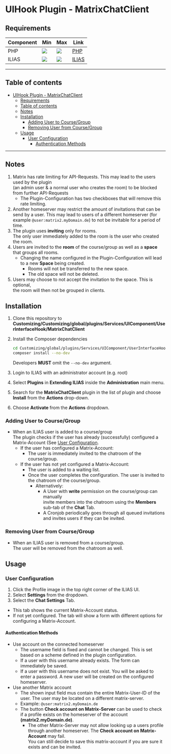 # UIHook Plugin - MatrixChatClient

## Requirements

| Component | Min                                              | Max                                              | Link                      |
|-----------|--------------------------------------------------|--------------------------------------------------|---------------------------|
| PHP       | ![](https://img.shields.io/badge/7.4-blue.svg)   | ![](https://img.shields.io/badge/8.0-blue.svg)   | [PHP](https://php.net)    |
| ILIAS     | ![](https://img.shields.io/badge/8.x-orange.svg) | ![](https://img.shields.io/badge/8.x-orange.svg) | [ILIAS](https://ilias.de) |

---
## Table of contents

<!-- TOC -->
* [UIHook Plugin - MatrixChatClient](#uihook-plugin---matrixchatclient)
  * [Requirements](#requirements)
  * [Table of contents](#table-of-contents)
  * [Notes](#notes)
  * [Installation](#installation)
    * [Adding User to Course/Group](#adding-user-to-coursegroup)
    * [Removing User from Course/Group](#removing-user-from-coursegroup)
  * [Usage](#usage)
    * [User Configuration](#user-configuration)
      * [Authentication Methods](#authentication-methods)
<!-- TOC -->

---

## Notes

1. Matrix has rate limiting for API-Requests. This may lead to the users used by the plugin   
   (an admin user & a normal user who creates the room) to be blocked from further API-Requests
   - The Plugin-Configuration has two checkboxes that will remove this rate limiting.
2. Another homeserver may restrict the amount of invitations that can be send by a user.
   This may lead to users of a different homeserver (for example `@user:matrix2.myDomain.de`) to not be invitable for a period of time.
3. The plugin uses **inviting** only for rooms.   
   The only user immediately added to the room is the user who created the room.
4. Users are invited to the **room** of the course/group as well as a **space** that groups all rooms.
   - Changing the name configured in the Plugin-Configuration will lead to a new **Space** being created.  
     - Rooms will not be transferred to the new space.
     - The old space will not be deleted.
5. Users may choose to not accept the invitation to the space. This is optional,   
   the room will then not be grouped in clients.

## Installation

1. Clone this repository to **Customizing/Customizing/global/plugins/Services/UIComponent/UserInterfaceHook/MatrixChatClient**
2. Install the Composer dependencies
   ```bash
   cd Customizing/global/plugins/Services/UIComponent/UserInterfaceHook/MatrixChatClient
   composer install --no-dev
   ```
   Developers **MUST** omit the `--no-dev` argument.

3. Login to ILIAS with an administrator account (e.g. root)
4. Select **Plugins** in **Extending ILIAS** inside the **Administration** main menu.
5. Search for the **MatrixChatClient** plugin in the list of plugin and choose **Install** from the **Actions** drop-down.
6. Choose **Activate** from the **Actions** dropdown.

### Adding User to Course/Group

- When an ILIAS user is added to a course/group  
  The plugin checks if the user has already (successfully) configured a Matrix-Account (See [User Configuration](#user-configuration).
  - If the user has configured a Matrix-Account:  
    - The user is immediately invited to the chatroom of the course/group.
  - If the user has not yet configured a Matrix-Account:  
    - The user is added to a waiting list.   
    - Once the user completes the configuration. The user is invited to the chatroom of the course/group.
      - Alternatively:
        - A User with **write** permission on the course/group can manually   
        invite members into the chatroom using the **Members** sub-tab of the **Chat** Tab.
        - A Cronjob periodically goes through all queued invitations   
        and invites users if they can be invited.
        
### Removing User from Course/Group

- When an ILIAS user is removed from a course/group.  
  The user will be removed from the chatroom as well.

## Usage

### User Configuration

1. Click the Profile image in the top right corner of the ILIAS UI.
2. Select **Settings** from the dropdown.
3. Select the **Chat Settings** Tab.

- This tab shows the current Matrix-Account status.
- If not yet configured. The tab will show a form with different options for configuring a Matrix-Account.

#### Authentication Methods

- Use account on the connected homeserver
  - The username field is fixed and cannot be changed. This is set based on a scheme defined in the plugin configuration.
  - If a user with this username already exists. The form can immediately be saved.
  - If a user with this username does not exist. You will be asked to enter a password. A new user will be created on the configured homeserver.
- Use another Matrix account
  - The shown input field mus contain the entire Matrix-User-ID of the user. The user may be located on a different matrix-server.
  - Example: ``@user:matrix2.myDomain.de``
  - The button **Check account on Matrix-Server** can be used to check if a profile exists on the homeserver of the account **(matrix2.myDomain.de)**.
    - The other Matrix-Server may not allow looking up a users profile through another homeserver. The **Check account on Matrix-Account** may fail.   
      You can still decide to save this matrix-account if you are sure it exists and can be invited.